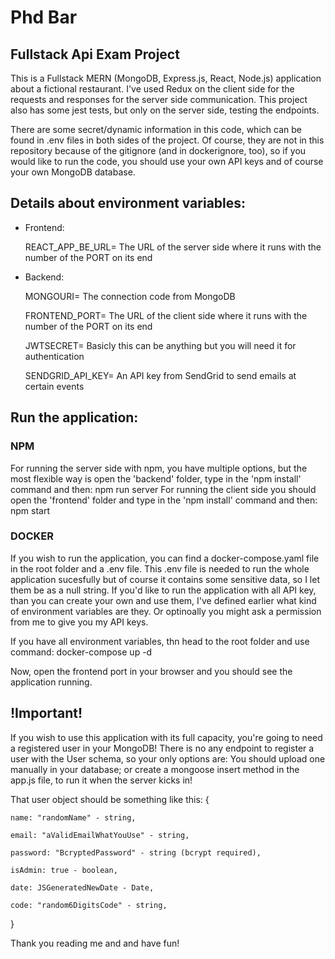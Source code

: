 # Phd Bar

## Fullstack Api Exam Project

This is a Fullstack MERN (MongoDB, Express.js, React, Node.js) application about a fictional restaurant.
I've used Redux on the client side for the requests and responses for the server side communication.
This project also has some jest tests, but only on the server side, testing the endpoints.

There are some secret/dynamic information in this code, which can be found in .env files in both sides of the project.
Of course, they are not in this repository because of the gitignore (and in dockerignore, too), so if you would like to run the code, you should use your own API keys and of course your own MongoDB database.

## Details about environment variables:
- Frontend:

	REACT_APP_BE_URL= The URL of the server side where it runs with the number of the PORT on its end


- Backend:

	MONGOURI= The connection code from MongoDB

	FRONTEND_PORT= The URL of the client side where it runs with the number of the PORT on its end

	JWTSECRET= Basicly this can be anything but you will need it for authentication

	SENDGRID_API_KEY= An API key from SendGrid to send emails at certain events


## Run the application: 

### NPM
For running the server side with npm, you have multiple options, but the most flexible way is open the 'backend' folder, type in the 'npm install' command and then: npm run server 
For running the client side you should open the 'frontend' folder and type in the 'npm install' command and then: npm start

### DOCKER
If you wish to run the application, you can find a docker-compose.yaml file in the root folder and a .env file. This .env file is needed to run the whole application sucesfully but of course it contains some sensitive data, so I let them be as a null string. If you'd like to run the application with all API key, than you can create your own and use them, I've defined earlier what kind of environment variables are they. Or optinoally you might ask a permission from me to give you my API keys. 

If you have all environment variables, thn head to the root folder and use command: docker-compose up -d

Now, open the frontend port in your browser and you should see the application running.

## !Important!

If you wish to use this application with its full capacity, you're going to need a registered user in your MongoDB!
There is no any endpoint to register a user with the User schema, so your only options are: You should upload one manually in your database; or create a mongoose insert method in the app.js file, to run it when the server kicks in!

That user object should be something like this:
{

	name: "randomName" - string,

	email: "aValidEmailWhatYouUse" - string,

	password: "BcryptedPassword" - string (bcrypt required),

	isAdmin: true - boolean,

	date: JSGeneratedNewDate - Date,

	code: "random6DigitsCode" - string,

}

Thank you reading me and and have fun!

